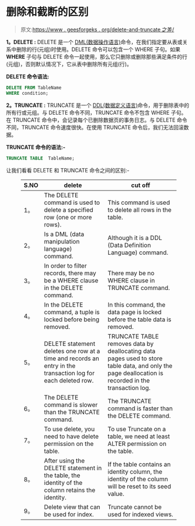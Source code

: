 # 删除和截断的区别

> 原文:[https://www . geesforgeks . org/delete-and-truncate 之差/](https://www.geeksforgeeks.org/difference-between-delete-and-truncate/)

**1。DELETE :**
DELETE 是一个 [DML(数据操作语言)](https://www.geeksforgeeks.org/difference-between-ddl-and-dml-in-dbms/)命令，在我们指定要从表或关系中删除的行(元组)时使用。DELETE 命令可以包含一个 WHERE 子句。如果 **WHERE** 子句与 DELETE 命令一起使用，那么它只删除或删除那些满足条件的行(元组)，否则默认情况下，它从表中删除所有元组(行)。

**DELETE 命令语法:**

```sql
DELETE FROM TableName 
WHERE condition; 
```

**2。TRUNCATE :**
TRUNCATE 是一个 [DDL(数据定义语言)](https://www.geeksforgeeks.org/difference-between-ddl-and-dml-in-dbms/)命令，用于删除表中的所有行或元组。与 DELETE 命令不同，TRUNCATE 命令不包含 WHERE 子句。在 TRUNCATE 命令中，会记录每个已删除数据页的事务日志。与 DELETE 命令不同，TRUNCATE 命令速度很快。在使用 TRUNCATE 命令后，我们无法回滚数据。

**TRUNCATE 命令的语法:-**

```sql
TRUNCATE TABLE  TableName; 
```

让我们看看 DELETE 和 TRUNCATE 命令之间的区别:-

<figure class="table">

| S.NO | delete | cut off |
| --- | --- | --- |
| 1。 | The DELETE command is used to delete a specified row (one or more rows). | This command is used to delete all rows in the table. |
| 2。 | Is a DML (data manipulation language) command. | Although it is a DDL (Data Definition Language) command. |
| 3。 | In order to filter records, there may be a WHERE clause in the DELETE command. | There may be no WHERE clause in TRUNCATE command. |
| 4。 | In the DELETE command, a tuple is locked before being removed. | In this command, the data page is locked before the table data is removed. |
| 5。 | DELETE statement deletes one row at a time and records an entry in the transaction log for each deleted row. | TRUNCATE TABLE removes data by deallocating data pages used to store table data, and only the page deallocation is recorded in the transaction log. |
| 6。 | The DELETE command is slower than the TRUNCATE command. | The TRUNCATE command is faster than the DELETE command. |
| 7。 | To use delete, you need to have delete permission on the table. | To use Truncate on a table, we need at least ALTER permission on the table. |
| 8。 | After using the DELETE statement in the table, the identity of the column retains the identity. | If the table contains an identity column, the identity of the column will be reset to its seed value. |
| 9。 | Delete view that can be used for index. | Truncate cannot be used for indexed views. |

</figure>